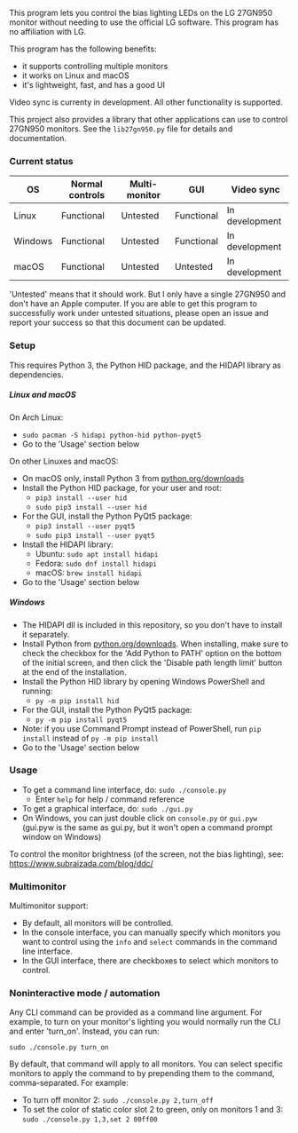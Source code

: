 This program lets you control the bias lighting LEDs on the LG 27GN950 monitor without needing to use the official LG software. This program has no affiliation with LG.

This program has the following benefits:
- it supports controlling multiple monitors
- it works on Linux and macOS
- it's lightweight, fast, and has a good UI

Video sync is currenty in development. All other functionality is supported.

This project also provides a library that other applications can use to control 27GN950 monitors. See the `lib27gn950.py` file for details and documentation.

### Current status

| OS | Normal controls | Multi-monitor | GUI | Video sync |
|----|-----------------|---------------|-----|------------|
| Linux | Functional | Untested | Functional | In development |
| Windows | Functional | Untested | Functional | In development |
| macOS | Functional | Untested | Untested | In development |

'Untested' means that it should work. But I only have a single 27GN950 and don't have an Apple computer. If you are able to get this program to successfully work under untested situations, please open an issue and report your success so that this document can be updated.

### Setup

This requires Python 3, the Python HID package, and the HIDAPI library as dependencies.

##### Linux and macOS

On Arch Linux:
- `sudo pacman -S hidapi python-hid python-pyqt5`
- Go to the 'Usage' section below

On other Linuxes and macOS:
- On macOS only, install Python 3 from [python.org/downloads](https://www.python.org/downloads/)
- Install the Python HID package, for your user and root:
  - `pip3 install --user hid`
  - `sudo pip3 install --user hid`
- For the GUI, install the Python PyQt5 package:
  - `pip3 install --user pyqt5`
  - `sudo pip3 install --user pyqt5`
- Install the HIDAPI library:
  - Ubuntu: `sudo apt install hidapi`
  - Fedora: `sudo dnf install hidapi`
  - macOS: `brew install hidapi`
- Go to the 'Usage' section below

##### Windows
- The HIDAPI dll is included in this repository, so you don't have to install it separately.
- Install Python from [python.org/downloads](https://www.python.org/downloads/). When installing, make sure to check the checkbox for the 'Add Python to PATH' option on the bottom of the initial screen, and then click the 'Disable path length limit' button at the end of the installation.
- Install the Python HID library by opening Windows PowerShell and running:
  - `py -m pip install hid`
- For the GUI, install the Python PyQt5 package:
  - `py -m pip install pyqt5`
- Note: if you use Command Prompt instead of PowerShell, run `pip install` instead of `py -m pip install`
- Go to the 'Usage' section below

### Usage

- To get a command line interface, do: `sudo ./console.py`
  - Enter `help` for help / command reference
- To get a graphical interface, do: `sudo ./gui.py`
- On Windows, you can just double click on `console.py` or `gui.pyw` (gui.pyw is the same as gui.py, but it won't open a command prompt window on Windows)

To control the monitor brightness (of the screen, not the bias lighting), see:
  https://www.subraizada.com/blog/ddc/

### Multimonitor

Multimonitor support:
- By default, all monitors will be controlled.
- In the console interface, you can manually specify which monitors you want to control using the `info` and `select` commands in the command line interface.
- In the GUI interface, there are checkboxes to select which monitors to control.

### Noninteractive mode / automation

Any CLI command can be provided as a command line argument. For example, to turn on your monitor's lighting you would normally run the CLI and enter 'turn_on'. Instead, you can run:

`sudo ./console.py turn_on`

By default, that command will apply to all monitors. You can select specific monitors to apply the command to by prepending them to the command, comma-separated. For example:

- To turn off monitor 2: `sudo ./console.py 2,turn_off`
- To set the color of static color slot 2 to green, only on monitors 1 and 3: `sudo ./console.py 1,3,set 2 00ff00`
